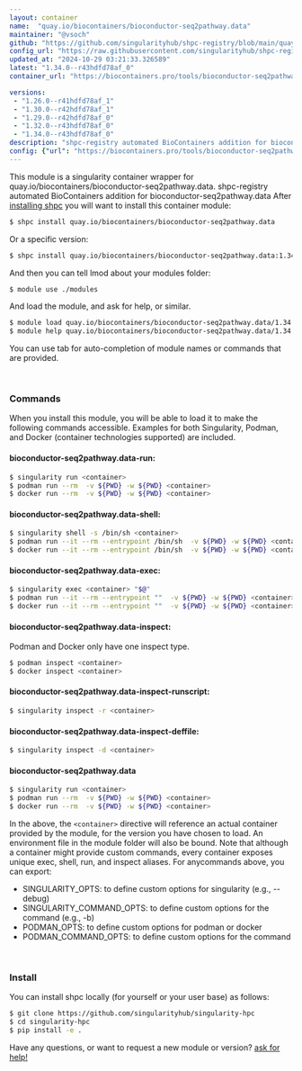 ```yaml
---
layout: container
name:  "quay.io/biocontainers/bioconductor-seq2pathway.data"
maintainer: "@vsoch"
github: "https://github.com/singularityhub/shpc-registry/blob/main/quay.io/biocontainers/bioconductor-seq2pathway.data/container.yaml"
config_url: "https://raw.githubusercontent.com/singularityhub/shpc-registry/main/quay.io/biocontainers/bioconductor-seq2pathway.data/container.yaml"
updated_at: "2024-10-29 03:21:33.326589"
latest: "1.34.0--r43hdfd78af_0"
container_url: "https://biocontainers.pro/tools/bioconductor-seq2pathway.data"

versions:
 - "1.26.0--r41hdfd78af_1"
 - "1.30.0--r42hdfd78af_1"
 - "1.29.0--r42hdfd78af_0"
 - "1.32.0--r43hdfd78af_0"
 - "1.34.0--r43hdfd78af_0"
description: "shpc-registry automated BioContainers addition for bioconductor-seq2pathway.data"
config: {"url": "https://biocontainers.pro/tools/bioconductor-seq2pathway.data", "maintainer": "@vsoch", "description": "shpc-registry automated BioContainers addition for bioconductor-seq2pathway.data", "latest": {"1.34.0--r43hdfd78af_0": "sha256:ef742a7566ecc1df4c44b68784c55eb59dc1f94626b4bf2c61bd649cda34c0f0"}, "tags": {"1.26.0--r41hdfd78af_1": "sha256:ecfb7940f8bc1e5e50e0b37d5e920ff0f3d303ec0d62bf3f8c8540502b0464a1", "1.30.0--r42hdfd78af_1": "sha256:104a2c694832ab3125dbac174c35983932c671005491d2c0178136df6a7188d7", "1.29.0--r42hdfd78af_0": "sha256:396fa1e4bb878b8dcde23b059ae7d3ed03750bed6d0b9fed04f25b513dd61f7f", "1.32.0--r43hdfd78af_0": "sha256:3a5322b7e8303c84972fbcfdb145ce622b8a0e74292815de323f111f64901419", "1.34.0--r43hdfd78af_0": "sha256:ef742a7566ecc1df4c44b68784c55eb59dc1f94626b4bf2c61bd649cda34c0f0"}, "docker": "quay.io/biocontainers/bioconductor-seq2pathway.data"}
---
```


This module is a singularity container wrapper for quay.io/biocontainers/bioconductor-seq2pathway.data.
shpc-registry automated BioContainers addition for bioconductor-seq2pathway.data
After [installing shpc](#install) you will want to install this container module:


```bash
$ shpc install quay.io/biocontainers/bioconductor-seq2pathway.data
```

Or a specific version:

```bash
$ shpc install quay.io/biocontainers/bioconductor-seq2pathway.data:1.34.0--r43hdfd78af_0
```

And then you can tell lmod about your modules folder:

```bash
$ module use ./modules
```

And load the module, and ask for help, or similar.

```bash
$ module load quay.io/biocontainers/bioconductor-seq2pathway.data/1.34.0--r43hdfd78af_0
$ module help quay.io/biocontainers/bioconductor-seq2pathway.data/1.34.0--r43hdfd78af_0
```

You can use tab for auto-completion of module names or commands that are provided.

<br>

### Commands

When you install this module, you will be able to load it to make the following commands accessible.
Examples for both Singularity, Podman, and Docker (container technologies supported) are included.

#### bioconductor-seq2pathway.data-run:

```bash
$ singularity run <container>
$ podman run --rm  -v ${PWD} -w ${PWD} <container>
$ docker run --rm  -v ${PWD} -w ${PWD} <container>
```

#### bioconductor-seq2pathway.data-shell:

```bash
$ singularity shell -s /bin/sh <container>
$ podman run --it --rm --entrypoint /bin/sh  -v ${PWD} -w ${PWD} <container>
$ docker run --it --rm --entrypoint /bin/sh  -v ${PWD} -w ${PWD} <container>
```

#### bioconductor-seq2pathway.data-exec:

```bash
$ singularity exec <container> "$@"
$ podman run --it --rm --entrypoint ""  -v ${PWD} -w ${PWD} <container> "$@"
$ docker run --it --rm --entrypoint ""  -v ${PWD} -w ${PWD} <container> "$@"
```

#### bioconductor-seq2pathway.data-inspect:

Podman and Docker only have one inspect type.

```bash
$ podman inspect <container>
$ docker inspect <container>
```

#### bioconductor-seq2pathway.data-inspect-runscript:

```bash
$ singularity inspect -r <container>
```

#### bioconductor-seq2pathway.data-inspect-deffile:

```bash
$ singularity inspect -d <container>
```



#### bioconductor-seq2pathway.data

```bash
$ singularity run <container>
$ podman run --rm  -v ${PWD} -w ${PWD} <container>
$ docker run --rm  -v ${PWD} -w ${PWD} <container>
```


In the above, the `<container>` directive will reference an actual container provided
by the module, for the version you have chosen to load. An environment file in the
module folder will also be bound. Note that although a container
might provide custom commands, every container exposes unique exec, shell, run, and
inspect aliases. For anycommands above, you can export:

 - SINGULARITY_OPTS: to define custom options for singularity (e.g., --debug)
 - SINGULARITY_COMMAND_OPTS: to define custom options for the command (e.g., -b)
 - PODMAN_OPTS: to define custom options for podman or docker
 - PODMAN_COMMAND_OPTS: to define custom options for the command

<br>

### Install

You can install shpc locally (for yourself or your user base) as follows:

```bash
$ git clone https://github.com/singularityhub/singularity-hpc
$ cd singularity-hpc
$ pip install -e .
```

Have any questions, or want to request a new module or version? [ask for help!](https://github.com/singularityhub/singularity-hpc/issues)